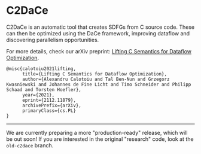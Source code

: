 # C2DaCe

C2DaCe is an automatic tool that creates SDFGs from C source code. These can then be optimized using the DaCe framework, improving dataflow and discovering parallelism opportunities.

For more details, check our arXiv preprint: [Lifting C Semantics for Dataflow Optimization](https://arxiv.org/abs/2112.11879).
```
@misc{calotoiu2021lifting,
      title={Lifting C Semantics for Dataflow Optimization}, 
      author={Alexandru Calotoiu and Tal Ben-Nun and Grzegorz Kwasniewski and Johannes de Fine Licht and Timo Schneider and Philipp Schaad and Torsten Hoefler},
      year={2021},
      eprint={2112.11879},
      archivePrefix={arXiv},
      primaryClass={cs.PL}
}
```

----

We are currently preparing a more "production-ready" release, which will be out soon! If you are interested in the original "research" code, look at the `old-c2dace` branch.
